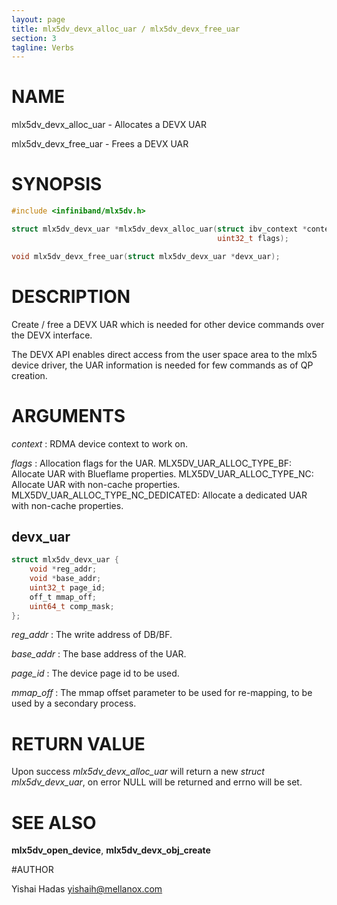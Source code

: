 ```yaml
---
layout: page
title: mlx5dv_devx_alloc_uar / mlx5dv_devx_free_uar
section: 3
tagline: Verbs
---
```


# NAME

mlx5dv_devx_alloc_uar -  Allocates a DEVX UAR

mlx5dv_devx_free_uar -   Frees a DEVX UAR

# SYNOPSIS

```c
#include <infiniband/mlx5dv.h>

struct mlx5dv_devx_uar *mlx5dv_devx_alloc_uar(struct ibv_context *context,
                                              uint32_t flags);

void mlx5dv_devx_free_uar(struct mlx5dv_devx_uar *devx_uar);
```

# DESCRIPTION

Create / free a DEVX UAR which is needed for other device commands over the DEVX interface.

The DEVX API enables direct access from the user space area to the mlx5 device
driver, the UAR information is needed for few commands as of QP creation.


# ARGUMENTS
*context*
:	RDMA device context to work on.

*flags*
:	Allocation flags for the UAR.
	MLX5DV_UAR_ALLOC_TYPE_BF:
		Allocate UAR with Blueflame properties.
	MLX5DV_UAR_ALLOC_TYPE_NC:
		Allocate UAR with non-cache properties.
	MLX5DV_UAR_ALLOC_TYPE_NC_DEDICATED:
		Allocate a dedicated UAR with non-cache properties.

## devx_uar

```c
struct mlx5dv_devx_uar {
	void *reg_addr;
	void *base_addr;
	uint32_t page_id;
	off_t mmap_off;
	uint64_t comp_mask;
};
```
*reg_addr*
:	The write address of DB/BF.

*base_addr*
:	The base address of the UAR.

*page_id*
:	The device page id to be used.

*mmap_off*
:	The mmap offset parameter to be used for re-mapping, to be used by a secondary process.

# RETURN VALUE

Upon success *mlx5dv_devx_alloc_uar* will return a new *struct
mlx5dv_devx_uar*,  on error NULL will be returned and errno will be set.

# SEE ALSO

**mlx5dv_open_device**, **mlx5dv_devx_obj_create**

#AUTHOR

Yishai Hadas  <yishaih@mellanox.com>
